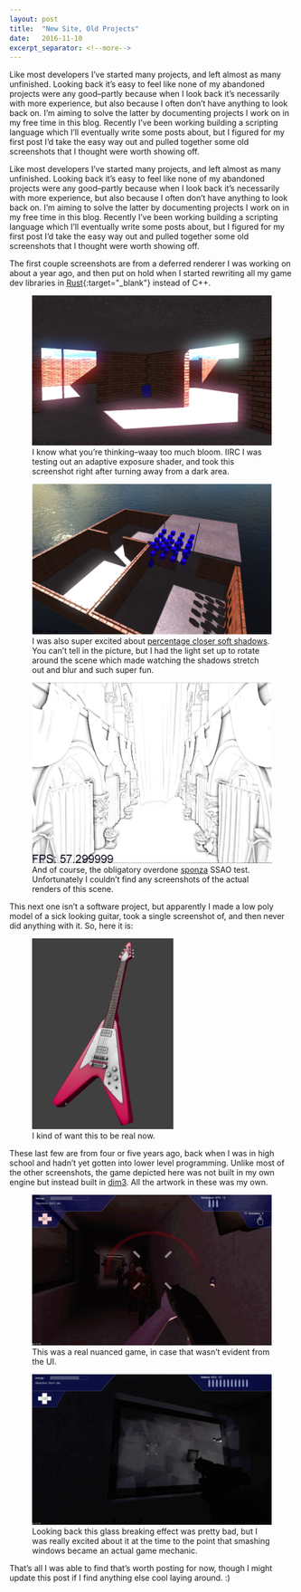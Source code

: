 ```yaml
---
layout: post
title:  "New Site, Old Projects"
date:   2016-11-10
excerpt_separator: <!--more-->
---
```


Like most developers I’ve started many projects, and left almost as many unfinished. Looking back it’s easy to feel like none of my abandoned projects were any good–partly because when I look back it’s necessarily with more experience, but also because I often don’t have anything to look back on. I’m aiming to solve the latter by documenting projects I work on in my free time in this blog. Recently I’ve been working building a scripting language which I’ll eventually write some posts about, but I figured for my first post I’d take the easy way out and pulled together some old screenshots that I thought were worth showing off.

Like most developers I’ve started many projects, and left almost as many unfinished. Looking back it’s easy to feel like none of my abandoned projects were any good–partly because when I look back it’s necessarily with more experience, but also because I often don’t have anything to look back on. I’m aiming to solve the latter by documenting projects I work on in my free time in this blog. Recently I’ve been working building a scripting language which I’ll eventually write some posts about, but I figured for my first post I’d take the easy way out and pulled together some old screenshots that I thought were worth showing off.

The first couple screenshots are from a deferred renderer I was working on about a year ago, and then put on hold when I started rewriting all my game dev libraries in [Rust](https://www.rust-lang.org/){:target="_blank"} instead of C++.

<figure>
	<img src="/assets/too-bright.png" />
	<figcaption>I know what you’re thinking–waay too much bloom. IIRC I was testing out an adaptive exposure shader, and took this screenshot right after turning away from a dark area.</figcaption>
</figure>

<!--more-->

<figure>
	<img src="/assets/shadows-soft.png" />
	<figcaption>I was also super excited about <a href="http://developer.download.nvidia.com/shaderlibrary/docs/shadow_PCSS.pdf" target="_blank">percentage closer soft shadows</a>. You can’t tell in the picture, but I had the light set up to rotate around the scene which made watching the shadows stretch out and blur and such super fun.</figcaption>
</figure>

<figure>
	<img src="/assets/obligatory-overdone-sponza-ssao.png" />
	<figcaption>And of course, the obligatory overdone <a href="http://www.crytek.com/cryengine/cryengine3/downloads" target="_blank">sponza</a> SSAO test. Unfortunately I couldn’t find any screenshots of the actual renders of this scene.</figcaption>
</figure>

This next one isn’t a software project, but apparently I made a low poly model of a sick looking guitar, took a single screenshot of, and then never did anything with it. So, here it is:

<figure>
	<img src="/assets/Screen-shot-2011-11-19-at-4.37.45-PM-Nov-19-2011.png" width="250" />
	<figcaption>I kind of want this to be real now.</figcaption>
</figure>

These last few are from four or five years ago, back when I was in high school and hadn’t yet gotten into lower level programming. Unlike most of the other screenshots, the game depicted here was not built in my own engine but instead built in [dim3](http://klinksoftware.net/). All the artwork in these was my own.

<figure>
	<img src="/assets/Screen-Shot-2015-04-18-at-3.34.37-PM.png" />
	<figcaption>This was a real nuanced game, in case that wasn’t evident from the UI.</figcaption>
</figure>

<figure>
	<img src="/assets/Screen-Shot-2015-04-18-at-3.34.15-PM.png" />
	<figcaption>Looking back this glass breaking effect was pretty bad, but I was really excited about it at the time to the point that smashing windows became an actual game mechanic.</figcaption>
</figure>

That’s all I was able to find that’s worth posting for now, though I might update this post if I find anything else cool laying around. :)
